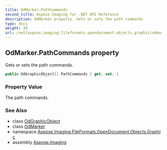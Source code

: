 ```yaml
---
title: OdMarker.PathCommands
second_title: Aspose.Imaging for .NET API Reference
description: OdMarker property. Gets or sets the path commands
type: docs
weight: 30
url: /net/aspose.imaging.fileformats.opendocument.objects.graphic/odmarker/pathcommands/
---
```

## OdMarker.PathCommands property

Gets or sets the path commands.

```csharp
public OdGraphicObject[] PathCommands { get; set; }
```

### Property Value

The path commands.

### See Also

* class [OdGraphicObject](../../odgraphicobject/)
* class [OdMarker](../)
* namespace [Aspose.Imaging.FileFormats.OpenDocument.Objects.Graphic](../../odmarker/)
* assembly [Aspose.Imaging](../../../)


